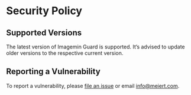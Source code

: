 # Security Policy

## Supported Versions

The latest version of Imagemin Guard is supported. It’s advised to update older versions to the respective current version.

## Reporting a Vulnerability

To report a vulnerability, please [file an issue](https://github.com/j9t/imagemin-guard/issues/new) or email info@meiert.com.
